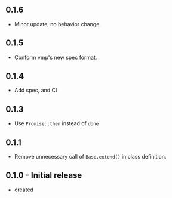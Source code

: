 ## 0.1.6
- Minor update, no behavior change.

## 0.1.5
- Conform vmp's new spec format.

## 0.1.4
- Add spec, and CI

## 0.1.3
- Use `Promise::then` instead of `done`

## 0.1.1
- Remove unnecessary call of `Base.extend()` in class definition.

## 0.1.0 - Initial release
- created
